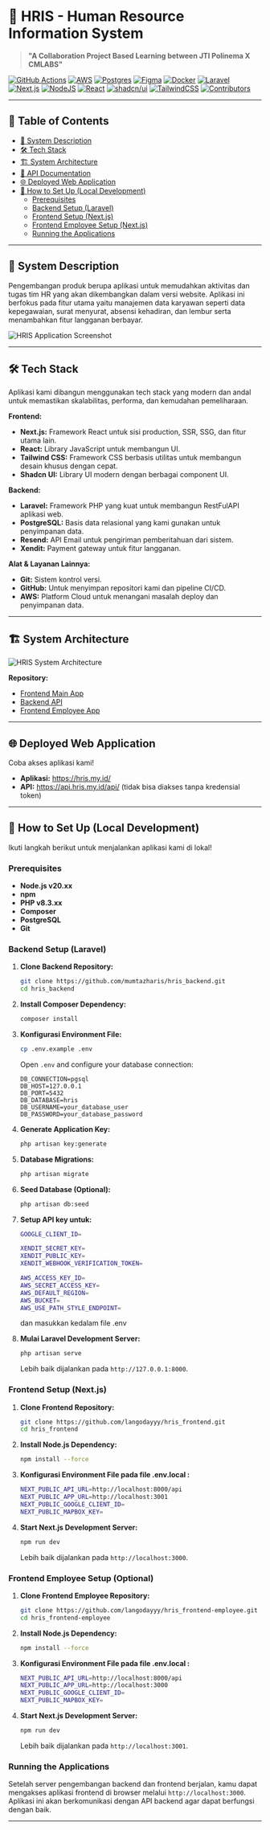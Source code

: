 # 🚀 HRIS - Human Resource Information System

> **"A Collaboration Project Based Learning between JTI Polinema X CMLABS"**

<!-- [![License](https://img.shields.io/badge/License-MIT-blue.svg)](https://opensource.org/licenses/MIT) -->
[![GitHub Actions](https://img.shields.io/badge/GitHub_Actions-2088FF?logo=github-actions&logoColor=white)](#)
[![AWS](https://custom-icon-badges.demolab.com/badge/AWS-%23FF9900.svg?logo=aws&logoColor=white)](#)
[![Postgres](https://img.shields.io/badge/Postgres-%23316192.svg?logo=postgresql&logoColor=white)](#)
[![Figma](https://img.shields.io/badge/Figma-F24E1E?logo=figma&logoColor=white)](https://www.figma.com/design/PUldPysBEi3A0bEf6ekvkx/Kuli-Digital?node-id=0-1&t=klla5dSopCOdjrNh-1)
[![Docker](https://img.shields.io/badge/Docker-2496ED?logo=docker&logoColor=fff)](#)
[![Laravel](https://img.shields.io/badge/Laravel-%23FF2D20.svg?logo=laravel&logoColor=white)](#)
[![Next.js](https://img.shields.io/badge/Next.js-black?logo=next.js&logoColor=white)](#)
[![NodeJS](https://img.shields.io/badge/Node.js-6DA55F?logo=node.js&logoColor=white)](#)
[![React](https://img.shields.io/badge/React-%2320232a.svg?logo=react&logoColor=%2361DAFB)](#)
[![shadcn/ui](https://img.shields.io/badge/shadcn%2Fui-000?logo=shadcnui&logoColor=fff)](#)
[![TailwindCSS](https://img.shields.io/badge/Tailwind%20CSS-%2338B2AC.svg?logo=tailwind-css&logoColor=white)](#)
[![Contributors](https://img.shields.io/github/contributors/langodayyy/hris_frontend.svg)](https://github.com/langodayyy/hris_frontend/graphs/contributors)

---

## 🎯 Table of Contents

* [🌟 System Description](#-system-description)
* [🛠️ Tech Stack](#️-tech-stack)
* [🏗️ System Architecture](#️-system-architecture)
* [🔗 API Documentation](#-api-documentation)
* [🌐 Deployed Web Application](#-deployed-web-application)
* [🚀 How to Set Up (Local Development)](#-how-to-set-up-local-development)
    * [Prerequisites](#prerequisites)
    * [Backend Setup (Laravel)](#backend-setup-laravel)
    * [Frontend Setup (Next.js)](#frontend-setup-nextjs)
    * [Frontend Employee Setup (Next.js)](#frontend-employee-setup-optional)
    * [Running the Applications](#running-the-applications)

---

## 🌟 System Description

Pengembangan produk berupa aplikasi untuk memudahkan aktivitas dan tugas tim HR yang akan dikembangkan dalam versi website. Aplikasi ini berfokus pada fitur utama yaitu manajemen data karyawan seperti data kepegawaian, surat menyurat,  absensi kehadiran, dan lembur serta menambahkan fitur langganan berbayar.

![HRIS Application Screenshot](/public/hris.jpeg)

---

## 🛠️ Tech Stack

Aplikasi kami dibangun menggunakan tech stack yang modern dan andal untuk memastikan skalabilitas, performa, dan kemudahan pemeliharaan.

**Frontend:**

* **Next.js:** Framework React untuk sisi production, SSR, SSG, dan fitur utama lain.
* **React:** Library JavaScript untuk membangun UI.
* **Tailwind CSS:** Framework CSS berbasis utilitas untuk membangun desain khusus dengan cepat.
* **Shadcn UI:** Library UI modern dengan berbagai component UI. 

**Backend:**

* **Laravel:** Framework PHP yang kuat untuk membangun RestFulAPI aplikasi web.
* **PostgreSQL:** Basis data relasional yang kami gunakan untuk penyimpanan data.
* **Resend:** API Email untuk pengiriman pemberitahuan dari sistem.
* **Xendit:** Payment gateway untuk fitur langganan.

**Alat & Layanan Lainnya:**

* **Git:** Sistem kontrol versi.
* **GitHub:** Untuk menyimpan repositori kami dan pipeline CI/CD.
* **AWS:** Platform Cloud untuk menangani masalah deploy dan penyimpanan data.
 

---

## 🏗️ System Architecture

![HRIS System Architecture](/public/Hris-Architecture.png)

**Repository:**

- [Frontend Main App](https://github.com/langodayyy/hris_frontend.git)
- [Backend API](https://github.com/mumtazharis/hris_backend.git)
- [Frontend Employee App](https://github.com/langodayyy/hris_frontend-employee.git)

---

## 🌐 Deployed Web Application

Coba akses aplikasi kami!

* **Aplikasi:** https://hris.my.id/ 
* **API:** https://api.hris.my.id/api/ (tidak bisa diakses tanpa kredensial token) 

---

## 🚀 How to Set Up (Local Development)

Ikuti langkah berikut untuk menjalankan aplikasi kami di lokal!

### Prerequisites

* **Node.js v20.xx** 
* **npm**
* **PHP v8.3.xx**
* **Composer**
* **PostgreSQL**
* **Git**

### Backend Setup (Laravel)

1.  **Clone Backend Repository:**
    ```bash
    git clone https://github.com/mumtazharis/hris_backend.git
    cd hris_backend
    ```

2.  **Install Composer Dependency:**
    ```bash
    composer install
    ```

3.  **Konfigurasi Environment File:**
    ```bash
    cp .env.example .env
    ```
    Open `.env` and configure your database connection:
    ```dotenv
    DB_CONNECTION=pgsql
    DB_HOST=127.0.0.1
    DB_PORT=5432
    DB_DATABASE=hris
    DB_USERNAME=your_database_user
    DB_PASSWORD=your_database_password
    ```

4.  **Generate Application Key:**
    ```bash
    php artisan key:generate
    ```

5.  **Database Migrations:**
    ```bash
    php artisan migrate
    ```

6.  **Seed Database (Optional):**
    ```bash
    php artisan db:seed
    ```

7.  **Setup API key untuk:**
    ```bash
    GOOGLE_CLIENT_ID=

    XENDIT_SECRET_KEY=
    XENDIT_PUBLIC_KEY=
    XENDIT_WEBHOOK_VERIFICATION_TOKEN=

    AWS_ACCESS_KEY_ID=
    AWS_SECRET_ACCESS_KEY=
    AWS_DEFAULT_REGION=
    AWS_BUCKET=
    AWS_USE_PATH_STYLE_ENDPOINT=
    ```

    dan masukkan kedalam file .env

8.  **Mulai Laravel Development Server:**
    ```bash
    php artisan serve
    ```
    Lebih baik dijalankan pada `http://127.0.0.1:8000`.

### Frontend Setup (Next.js)

1.  **Clone Frontend Repository:**
    ```bash
    git clone https://github.com/langodayyy/hris_frontend.git
    cd hris_frontend
    ```

2.  **Install Node.js Dependency:**
    ```bash
    npm install --force
    ```

3.  **Konfigurasi Environment File pada file .env.local :**
    ```bash
    NEXT_PUBLIC_API_URL=http://localhost:8000/api
    NEXT_PUBLIC_APP_URL=http://localhost:3001 
    NEXT_PUBLIC_GOOGLE_CLIENT_ID=
    NEXT_PUBLIC_MAPBOX_KEY=
    ```

4.  **Start Next.js Development Server:**
    ```bash
    npm run dev
    ```
    Lebih baik dijalankan pada `http://localhost:3000`.

### Frontend Employee Setup (Optional)

1.  **Clone Frontend Employee Repository:**
    ```bash
    git clone https://github.com/langodayyy/hris_frontend-employee.git
    cd hris_frontend-employee
    ```

2.  **Install Node.js Dependency:**
    ```bash
    npm install --force
    ```

3.  **Konfigurasi Environment File pada file .env.local :**
    ```bash
    NEXT_PUBLIC_API_URL=http://localhost:8000/api
    NEXT_PUBLIC_APP_URL=http://localhost:3000
    NEXT_PUBLIC_GOOGLE_CLIENT_ID=
    NEXT_PUBLIC_MAPBOX_KEY=
    ```

4.  **Start Next.js Development Server:**
    ```bash
    npm run dev
    ```
    Lebih baik dijalankan pada `http://localhost:3001`.

### Running the Applications

Setelah server pengembangan backend dan frontend berjalan, kamu dapat mengakses aplikasi frontend di browser melalui `http://localhost:3000`. Aplikasi ini akan berkomunikasi dengan API backend agar dapat berfungsi dengan baik.

---